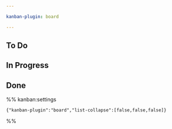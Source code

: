 ```yaml
---

kanban-plugin: board

---
```


## To Do



## In Progress



## Done





%% kanban:settings
```
{"kanban-plugin":"board","list-collapse":[false,false,false]}
```
%%